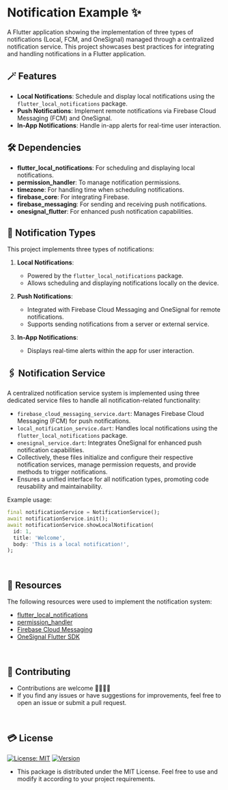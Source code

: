 # Notification Example ✨

A Flutter application showing the implementation of three types of notifications (Local, FCM, and OneSignal) managed through a centralized notification service. This project showcases best practices for integrating and handling notifications in a Flutter application.

## 🪄 Features
- **Local Notifications**: Schedule and display local notifications using the `flutter_local_notifications` package.
- **Push Notifications**: Implement remote notifications via Firebase Cloud Messaging (FCM) and OneSignal.
- **In-App Notifications**: Handle in-app alerts for real-time user interaction.

## 🛠 Dependencies
- **flutter_local_notifications**: For scheduling and displaying local notifications.
- **permission_handler**: To manage notification permissions.
- **timezone**: For handling time when scheduling notifications.
- **firebase_core**: For integrating Firebase.
- **firebase_messaging**: For sending and receiving push notifications.
- **onesignal_flutter**: For enhanced push notification capabilities.

## 🤞 Notification Types
This project implements three types of notifications:

1. **Local Notifications**:
   - Powered by the `flutter_local_notifications` package.
   - Allows scheduling and displaying notifications locally on the device.

2. **Push Notifications**:
   - Integrated with Firebase Cloud Messaging and OneSignal for remote notifications.
   - Supports sending notifications from a server or external service.

3. **In-App Notifications**:
   - Displays real-time alerts within the app for user interaction.

## 🖇️ Notification Service
A centralized notification service system is implemented using three dedicated service files to handle all notification-related functionality:
- `firebase_cloud_messaging_service.dart`: Manages Firebase Cloud Messaging (FCM) for push notifications.
- `local_notification_service.dart`: Handles local notifications using the `flutter_local_notifications` package.
- `onesignal_service.dart`: Integrates OneSignal for enhanced push notification capabilities.
- Collectively, these files initialize and configure their respective notification services, manage permission requests, and provide methods to trigger notifications.
- Ensures a unified interface for all notification types, promoting code reusability and maintainability.

Example usage:
```dart
final notificationService = NotificationService();
await notificationService.init();
await notificationService.showLocalNotification(
  id: 1,
  title: 'Welcome',
  body: 'This is a local notification!',
);
```

<br/>

## 📜 Resources
The following resources were used to implement the notification system:
- [flutter_local_notifications](https://pub.dev/packages/flutter_local_notifications)
- [permission_handler](https://pub.dev/packages/permission_handler)
- [Firebase Cloud Messaging](https://firebase.google.com/docs/cloud-messaging/flutter/client)
- [OneSignal Flutter SDK](https://documentation.onesignal.com/docs/flutter-sdk-setup)

<br/>

## 🫴 Contributing

- Contributions are welcome 🫱🏼‍🫲🏻
- If you find any issues or have suggestions for improvements, feel free to open an issue or submit a pull request.

<br/>

## 💳 License

[![License: MIT](https://img.shields.io/badge/License-MIT-yellow.svg)](https://opensource.org/licenses/MIT)
[![Version](https://img.shields.io/badge/version-1.0.0-blue.svg)](https://github.com/Shalaby-VBS/Media_Viewer)
- This package is distributed under the MIT License. Feel free to use and modify it according to your project requirements.

<br/>

